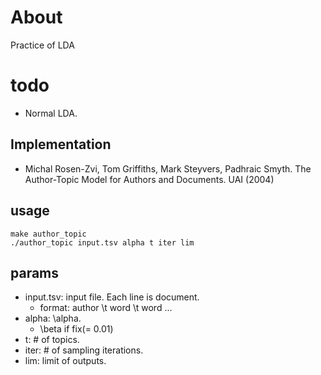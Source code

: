 # About
Practice of LDA  

# todo  
- Normal LDA.

## Implementation
- Michal Rosen-Zvi, Tom Griffiths, Mark Steyvers, Padhraic Smyth. The Author-Topic Model for Authors and Documents. UAI (2004)  
  
## usage

    make author_topic
    ./author_topic input.tsv alpha t iter lim
    
## params
- input.tsv: input file. Each line is document.  
  - format: author \t word \t word ...  
- alpha: \alpha.  
  - \beta if fix(= 0.01)  
- t: # of topics.  
- iter: # of sampling iterations.  
- lim: limit of outputs.  

